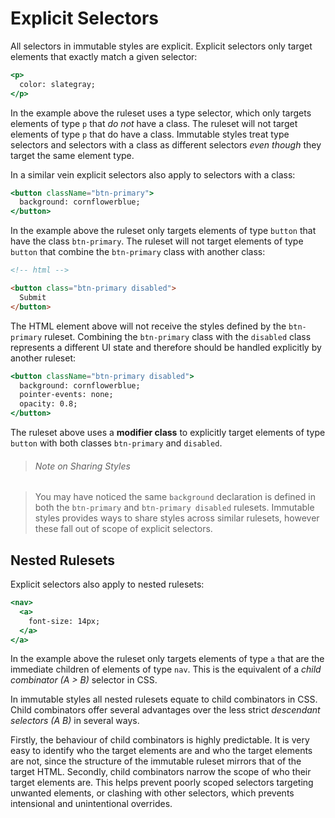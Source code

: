 # Explicit Selectors

All selectors in immutable styles are explicit. Explicit selectors only target elements that exactly match a given selector:

```jsx
<p>
  color: slategray;
</p>
```

In the example above the ruleset uses a type selector, which only targets elements of type `p` that *do not* have a class. The ruleset will not target elements of type `p` that do have a class. Immutable styles treat type selectors and selectors with a class as different selectors *even though* they target the same element type.

In a similar vein explicit selectors also apply to selectors with a class:

```jsx
<button className="btn-primary">
  background: cornflowerblue;
</button>
```

In the example above the ruleset only targets elements of type `button` that have the class `btn-primary`. The ruleset will not target elements of type `button` that combine the `btn-primary` class with another class:

```html
<!-- html -->

<button class="btn-primary disabled">
  Submit
</button>
```

The HTML element above will not receive the styles defined by the `btn-primary` ruleset. Combining the `btn-primary` class with the `disabled` class represents a different UI state and therefore should be handled explicitly by another ruleset:

```jsx
<button className="btn-primary disabled">
  background: cornflowerblue;
  pointer-events: none;
  opacity: 0.8;
</button>
```

The ruleset above uses a **modifier class** to explicitly target elements of type `button` with both classes `btn-primary` and  `disabled`.

> ###### Note on Sharing Styles

> You may have noticed the same `background` declaration is defined in both the `btn-primary` and `btn-primary disabled` rulesets. Immutable styles provides ways to share styles across similar rulesets, however these fall out of scope of explicit selectors.

## Nested Rulesets

Explicit selectors also apply to nested rulesets:

```jsx
<nav>
  <a>
    font-size: 14px;
  </a>
</a>
```

In the example above the ruleset only targets elements of type `a` that are the immediate children of elements of type `nav`. This is the equivalent of a *child combinator (A > B)* selector in CSS.

In immutable styles all nested rulesets equate to child combinators in CSS. Child combinators offer several advantages over the less strict *descendant selectors (A B)* in several ways.

Firstly, the behaviour of child combinators is highly predictable. It is very easy to identify who the target elements are and who the target elements are not, since the structure of the immutable ruleset mirrors that of the target HTML. Secondly, child combinators narrow the scope of who their target elements are. This helps prevent poorly scoped selectors targeting unwanted elements, or clashing with other selectors, which prevents intensional and unintentional overrides.
